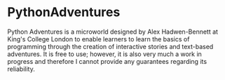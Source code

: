 # PythonAdventures

Python Adventures is a microworld designed by Alex Hadwen-Bennett at King's College London to enable learners to learn the basics of programming through the creation of interactive stories and text-based adventures. It is free to use; however, it is also very much a work in progress and therefore I cannot provide any guarantees regarding its reliability.
